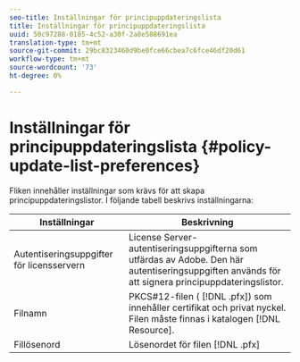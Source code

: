 ```yaml
---
seo-title: Inställningar för principuppdateringslista
title: Inställningar för principuppdateringslista
uuid: 50c97288-0185-4c52-a30f-2a8e588691ea
translation-type: tm+mt
source-git-commit: 29bc8323460d9be0fce66cbea7c6fce46df20d61
workflow-type: tm+mt
source-wordcount: '73'
ht-degree: 0%

---
```



# Inställningar för principuppdateringslista {#policy-update-list-preferences}

Fliken innehåller inställningar som krävs för att skapa principuppdateringslistor. I följande tabell beskrivs inställningarna:

| Inställningar | Beskrivning |
|---|---|
| Autentiseringsuppgifter för licensservern | License Server-autentiseringsuppgifterna som utfärdas av Adobe. Den här autentiseringsuppgiften används för att signera principuppdateringslistor. |
| Filnamn | PKCS#12-filen ( [!DNL .pfx]) som innehåller certifikat och privat nyckel. Filen måste finnas i katalogen [!DNL Resource]. |
| Fillösenord | Lösenordet för filen [!DNL .pfx] |

